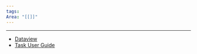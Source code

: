 ```yaml
---
tags: 
Area: "[[]]"
---
```

---
- [Dataview](https://obsidian.rocks/dataview-in-obsidian-a-beginners-guide/)
- [Task User Guide](https://publish.obsidian.md/tasks/Queries/Filters)
